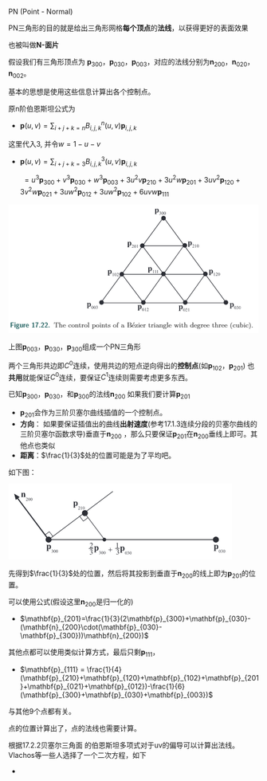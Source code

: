 PN (Point - Normal)

PN三角形的目的就是给出三角形网格**每个顶点**的**法线**，以获得更好的表面效果

也被叫做**N-面片**

假设我们有三角形顶点为 $\mathbf{p}_{300}$，$\mathbf{p}_{030}$，$\mathbf{p}_{003}$，对应的法线分别为$\mathbf{n}_{200}$，$\mathbf{n}_{020}$，$\mathbf{n}_{002}$。

基本的思想是使用这些信息计算出各个控制点。

原n阶伯恩斯坦公式为

* $\mathbf{p}(u,v) = \sum_{i+j+k= n}B_{i,j,k}^n(u,v)\mathbf{p}_{i,j,k}$

这里代入3, 并令$w=1-u-v$

* $\mathbf{p}(u,v) = \sum_{i+j+k= 3}B_{i,j,k}^3(u,v)\mathbf{p}_{i,j,k}$

  ​			$=u^3\mathbf{p}_{300} +v^3\mathbf{p}_{030}+w^3\mathbf{p}_{003}+3u^2v\mathbf{p}_{210}+3u^2w\mathbf{p}_{201}+3uv^2\mathbf{p}_{120}+3v^2w\mathbf{p}_{021}+3uw^2\mathbf{p}_{012}+3uw^2\mathbf{p}_{102}+6uvw\mathbf{p}_{111}$





![](pic/78.png)

上图$\mathbf{p}_{003}，\mathbf{p}_{030}，\mathbf{p}_{300}$组成一个PN三角形

两个三角形共边即$C^0$连续，使用共边的短点逆向得出的**控制点**(如$\mathbf{p}_{102}，\mathbf{p}_{201}$) 也**共用**就能保证$C^0$连续，要保证$C^1$连续则需要考虑更多东西。



已知$\mathbf{p}_{300}，\mathbf{p}_{030}$，和$\mathbf{p}_{300}$的法线$\mathbf{n}_{200}$ 如果我们要计算$\mathbf{p}_{201}$

* $\mathbf{p}_{201}$会作为三阶贝塞尔曲线插值的一个控制点。
* **方向**： 如果要保证插值出的曲线**出射速度**(参考17.1.3连续分段的贝塞尔曲线的三阶贝塞尔函数求导)垂直于$\mathbf{n}_{200}$ ，那么只要保证$\mathbf{p}_{201}$在$\mathbf{n}_{200}$垂线上即可。其他点也类似
* **距离**：$\frac{1}{3}$处的位置可能是为了平均吧。

如下图：

![](pic/80.png)

先得到$\frac{1}{3}$处的位置，然后将其投影到垂直于$\mathbf{n}_{200}$的线上即为$\mathbf{p}_{201}$的位置。

可以使用公式(假设这里$\mathbf{n}_{200}$是归一化的)

* $\mathbf{p}_{201}=\frac{1}{3}(2\mathbf{p}_{300}+\mathbf{p}_{030}-(\mathbf{n}_{200}\cdot(\mathbf{p}_{030}-\mathbf{p}_{300}))\mathbf{n}_{200})$

其他点都可以使用类似计算方式，最后只剩$\mathbf{p}_{111}$，

* $\mathbf{p}_{111} = \frac{1}{4}(\mathbf{p}_{210}+\mathbf{p}_{120}+\mathbf{p}_{102}+\mathbf{p}_{201}+\mathbf{p}_{021}+\mathbf{p}_{012})-\frac{1}{6}(\mathbf{p}_{300}+\mathbf{p}_{030}+\mathbf{p}_{003})$

与其他9个点都有关。

点的位置计算出了，点的法线也需要计算。

根据17.2.2贝塞尔三角面 的伯恩斯坦多项式对于uv的偏导可以计算出法线。Vlachos等一些人选择了一个二次方程，如下

* 











